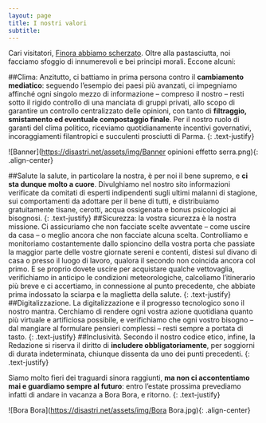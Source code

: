 ```yaml
---
layout: page
title: I nostri valori
subtitle: 
---
```

Cari visitatori, 
[Finora abbiamo scherzato](https://disastri.net/Chisiamo/). Oltre alla pastasciutta, noi facciamo sfoggio di innumerevoli e bei principi morali. Eccone alcuni:

##Clima: Anzitutto, ci battiamo in prima persona contro il **cambiamento mediatico**: seguendo l’esempio dei paesi più avanzati, ci impegniamo affinché ogni singolo mezzo di informazione – compreso il nostro – resti sotto il rigido controllo di una manciata di gruppi privati, allo scopo di garantire un controllo centralizzato delle opinioni, con tanto di **filtraggio, smistamento ed eventuale compostaggio finale**. Per il nostro ruolo di garanti del clima politico, riceviamo quotidianamente incentivi governativi, incoraggiamenti filantropici e succulenti prosciutti di Parma. 
{: .text-justify}

![Banner](https://disastri.net/assets/img/Banner opinioni effetto serra.png){: .align-center}

##Salute la salute, in particolare la nostra, è per noi il bene supremo, e **ci sta dunque molto a cuore**. Divulghiamo nel nostro sito informazioni verificate da comitati di esperti indipendenti sugli ultimi malanni di stagione, sui comportamenti da adottare per il bene di tutti, e distribuiamo gratuitamente tisane, cerotti, acqua ossigenata e bonus psicologici ai bisognosi.
{: .text-justify}
##Sicurezza: la vostra sicurezza è la nostra missione. Ci assicuriamo che non facciate scelte avventate – come uscire da casa – o meglio ancora che non facciate alcuna scelta. Controlliamo e monitoriamo costantemente dallo spioncino della vostra porta che passiate la maggior parte delle vostre giornate sereni e contenti, distesi sul divano di casa o presso il luogo di lavoro, qualora il secondo non coincida ancora col primo. E se proprio dovete uscire per acquistare qualche vettovaglia, verifichiamo in anticipo le condizioni meteorologiche, calcoliamo l’itinerario più breve e ci accertiamo, in connessione al punto precedente, che abbiate prima indossato la sciarpa e la maglietta della salute.
{: .text-justify}
##Digitalizzazione. La digitalizzazione e il progresso tecnologico sono il nostro mantra. Cerchiamo di rendere ogni vostra azione quotidiana quanto più virtuale e artificiosa possibile, e verifichiamo che ogni vostro bisogno – dal mangiare al formulare pensieri complessi – resti sempre a portata di tasto. 
{: .text-justify}
##Inclusività. Secondo il nostro codice etico, infine, la Redazione si riserva il diritto di **includere obbligatoriamente**, per soggiorni di durata indeterminata, chiunque dissenta da uno dei punti precedenti.
{: .text-justify}

Siamo molto fieri dei traguardi sinora raggiunti, **ma non ci accontentiamo mai e guardiamo sempre al futuro**: entro l’estate prossima prevediamo infatti di andare in vacanza a Bora Bora, e ritorno.
{: .text-justify}

![Bora Bora](https://disastri.net/assets/img/Bora Bora.jpg){: .align-center}


